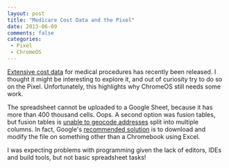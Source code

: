 ```yaml
---
layout: post
title: "Medicare Cost Data and the Pixel"
date: 2013-06-09
comments: false
categories:
 - Pixel
 - ChromeOS
---
```

[Extensive cost data][1] for medical procedures has recently been released. I thought it might be interesting to explore it, and out of curiosity try to do so on the Pixel. Unfortunately, this highlights why ChromeOS still needs some work.

The spreadsheet cannot be uploaded to a Google Sheet, because it has more than 400 thousand cells. Oops. A second option was fusion tables, but fusion tables is [unable to geocode addresses][2] split into multiple columns. In fact, Google's [recommended solution][3] is to download and modify the file on something other than a Chromebook using Excel.

I was expecting problems with programming given the lack of editors, IDEs and build tools, but not basic spreadsheet tasks!

[1]: http://www.cms.gov/Research-Statistics-Data-and-Systems/Statistics-Trends-and-Reports/Medicare-Provider-Charge-Data/Outpatient.html
[2]: https://code.google.com/p/fusion-tables/issues/detail?id=86
[3]: https://support.google.com/fusiontables/answer/175922
